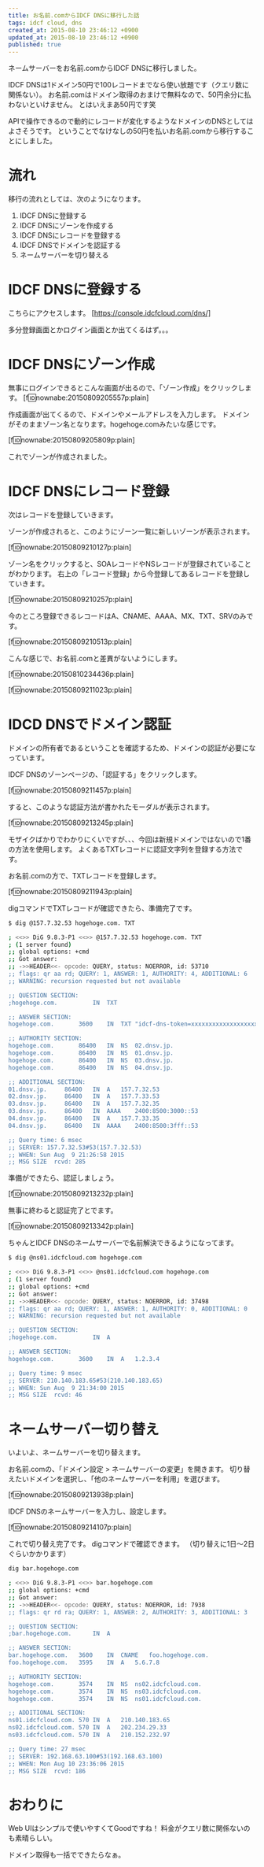 ```yaml
---
title: お名前.comからIDCF DNSに移行した話
tags: idcf cloud, dns
created_at: 2015-08-10 23:46:12 +0900
updated_at: 2015-08-10 23:46:12 +0900
published: true
---
```


ネームサーバーをお名前.comからIDCF DNSに移行しました。

IDCF DNSは1ドメイン50円で100レコードまでなら使い放題です（クエリ数に関係ない）。
お名前.comはドメイン取得のおまけで無料なので、50円余分に払わないといけません。
とはいえまあ50円です笑

APIで操作できるので動的にレコードが変化するようなドメインのDNSとしてはよさそうです。
ということでなけなしの50円を払いお名前.comから移行することにしました。

# 流れ
移行の流れとしては、次のようになります。

1. IDCF DNSに登録する
2. IDCF DNSにゾーンを作成する
3. IDCF DNSにレコードを登録する
4. IDCF DNSでドメインを認証する
5. ネームサーバーを切り替える

# IDCF DNSに登録する
こちらにアクセスします。
[https://console.idcfcloud.com/dns/]

多分登録画面とかログイン画面とか出てくるはず。。。

# IDCF DNSにゾーン作成
無事にログインできるとこんな画面が出るので、「ゾーン作成」をクリックします。
[f:id:nownabe:20150809205557p:plain]

作成画面が出てくるので、ドメインやメールアドレスを入力します。
ドメインがそのままゾーン名となります。hogehoge.comみたいな感じです。

[f:id:nownabe:20150809205809p:plain]

これでゾーンが作成されました。

# IDCF DNSにレコード登録
次はレコードを登録していきます。

ゾーンが作成されると、このようにゾーン一覧に新しいゾーンが表示されます。

[f:id:nownabe:20150809210127p:plain]

ゾーン名をクリックすると、SOAレコードやNSレコードが登録されていることがわかります。
右上の「レコード登録」から今登録してあるレコードを登録していきます。

[f:id:nownabe:20150809210257p:plain]

今のところ登録できるレコードはA、CNAME、AAAA、MX、TXT、SRVのみです。

[f:id:nownabe:20150809210513p:plain]

こんな感じで、お名前.comと差異がないようにします。

[f:id:nownabe:20150810234436p:plain]

[f:id:nownabe:20150809211023p:plain]

# IDCD DNSでドメイン認証
ドメインの所有者であるということを確認するため、ドメインの認証が必要になっています。

IDCF DNSのゾーンページの、「認証する」をクリックします。

[f:id:nownabe:20150809211457p:plain]

すると、このような認証方法が書かれたモーダルが表示されます。

[f:id:nownabe:20150809213245p:plain]

モザイクばかりでわかりにくいですが、、、今回は新規ドメインではないので1番の方法を使用します。
よくあるTXTレコードに認証文字列を登録する方法です。

お名前.comの方で、TXTレコードを登録します。

[f:id:nownabe:20150809211943p:plain]

digコマンドでTXTレコードが確認できたら、準備完了です。

```bash
$ dig @157.7.32.53 hogehoge.com. TXT

; <<>> DiG 9.8.3-P1 <<>> @157.7.32.53 hogehoge.com. TXT
; (1 server found)
;; global options: +cmd
;; Got answer:
;; ->>HEADER<<- opcode: QUERY, status: NOERROR, id: 53710
;; flags: qr aa rd; QUERY: 1, ANSWER: 1, AUTHORITY: 4, ADDITIONAL: 6
;; WARNING: recursion requested but not available

;; QUESTION SECTION:
;hogehoge.com.			IN	TXT

;; ANSWER SECTION:
hogehoge.com.		3600	IN	TXT	"idcf-dns-token=xxxxxxxxxxxxxxxxxxxxxxxx"

;; AUTHORITY SECTION:
hogehoge.com.		86400	IN	NS	02.dnsv.jp.
hogehoge.com.		86400	IN	NS	01.dnsv.jp.
hogehoge.com.		86400	IN	NS	03.dnsv.jp.
hogehoge.com.		86400	IN	NS	04.dnsv.jp.

;; ADDITIONAL SECTION:
01.dnsv.jp.		86400	IN	A	157.7.32.53
02.dnsv.jp.		86400	IN	A	157.7.33.53
03.dnsv.jp.		86400	IN	A	157.7.32.35
03.dnsv.jp.		86400	IN	AAAA	2400:8500:3000::53
04.dnsv.jp.		86400	IN	A	157.7.33.35
04.dnsv.jp.		86400	IN	AAAA	2400:8500:3fff::53

;; Query time: 6 msec
;; SERVER: 157.7.32.53#53(157.7.32.53)
;; WHEN: Sun Aug  9 21:26:58 2015
;; MSG SIZE  rcvd: 285
```

準備ができたら、認証しましょう。

[f:id:nownabe:20150809213232p:plain]

無事に終わると認証完了とでます。

[f:id:nownabe:20150809213342p:plain]

ちゃんとIDCF DNSのネームサーバーで名前解決できるようになってます。

```bash
$ dig @ns01.idcfcloud.com hogehoge.com

; <<>> DiG 9.8.3-P1 <<>> @ns01.idcfcloud.com hogehoge.com
; (1 server found)
;; global options: +cmd
;; Got answer:
;; ->>HEADER<<- opcode: QUERY, status: NOERROR, id: 37498
;; flags: qr aa rd; QUERY: 1, ANSWER: 1, AUTHORITY: 0, ADDITIONAL: 0
;; WARNING: recursion requested but not available

;; QUESTION SECTION:
;hogehoge.com.			IN	A

;; ANSWER SECTION:
hogehoge.com.		3600	IN	A	1.2.3.4

;; Query time: 9 msec
;; SERVER: 210.140.183.65#53(210.140.183.65)
;; WHEN: Sun Aug  9 21:34:00 2015
;; MSG SIZE  rcvd: 46
```

# ネームサーバー切り替え
いよいよ、ネームサーバーを切り替えます。

お名前.comの、「ドメイン設定 > ネームサーバーの変更」を開きます。
切り替えたいドメインを選択し、「他のネームサーバーを利用」を選びます。

[f:id:nownabe:20150809213938p:plain]

IDCF DNSのネームサーバーを入力し、設定します。

[f:id:nownabe:20150809214107p:plain]

これで切り替え完了です。
digコマンドで確認できます。
（切り替えに1日〜2日ぐらいかかります）

```bash
dig bar.hogehoge.com

; <<>> DiG 9.8.3-P1 <<>> bar.hogehoge.com
;; global options: +cmd
;; Got answer:
;; ->>HEADER<<- opcode: QUERY, status: NOERROR, id: 7938
;; flags: qr rd ra; QUERY: 1, ANSWER: 2, AUTHORITY: 3, ADDITIONAL: 3

;; QUESTION SECTION:
;bar.hogehoge.com.		IN	A

;; ANSWER SECTION:
bar.hogehoge.com.	3600	IN	CNAME	foo.hogehoge.com.
foo.hogehoge.com.	3595	IN	A	5.6.7.8

;; AUTHORITY SECTION:
hogehoge.com.		3574	IN	NS	ns02.idcfcloud.com.
hogehoge.com.		3574	IN	NS	ns03.idcfcloud.com.
hogehoge.com.		3574	IN	NS	ns01.idcfcloud.com.

;; ADDITIONAL SECTION:
ns01.idcfcloud.com.	570	IN	A	210.140.183.65
ns02.idcfcloud.com.	570	IN	A	202.234.29.33
ns03.idcfcloud.com.	570	IN	A	210.152.232.97

;; Query time: 27 msec
;; SERVER: 192.168.63.100#53(192.168.63.100)
;; WHEN: Mon Aug 10 23:36:06 2015
;; MSG SIZE  rcvd: 186
```

# おわりに
Web UIはシンプルで使いやすくてGoodですね！
料金がクエリ数に関係ないのも素晴らしい。

ドメイン取得も一括でできたらなぁ。
